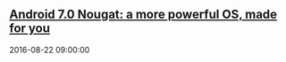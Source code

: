 ## <a href="https://www.blog.google/products/android/android-70-nougat-more-powerful-os-made/" target="_blank">Android 7.0 Nougat: a more powerful OS, made for you</a>
2016-08-22 09:00:00 
